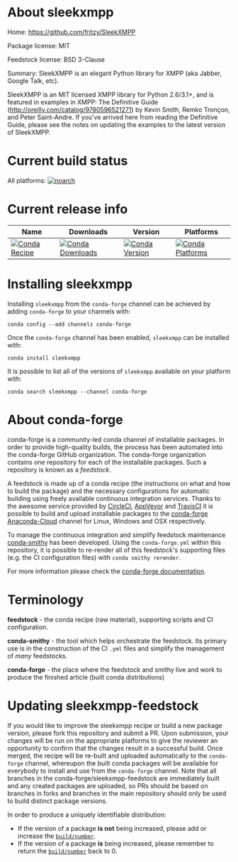 About sleekxmpp
===============

Home: https://github.com/fritzy/SleekXMPP

Package license: MIT

Feedstock license: BSD 3-Clause

Summary: SleekXMPP is an elegant Python library for XMPP (aka Jabber, Google Talk, etc).

SleekXMPP is an MIT licensed XMPP library for Python 2.6/3.1+,
and is featured in examples in XMPP: The Definitive Guide
(http://oreilly.com/catalog/9780596521271) by Kevin Smith, Remko Tronçon,
and Peter Saint-Andre.
If you've arrived here from reading the Definitive Guide, please see
the notes on updating the examples to the latest version of SleekXMPP.


Current build status
====================

All platforms:
[![noarch](https://img.shields.io/circleci/project/github/conda-forge/sleekxmpp-feedstock/master.svg?label=noarch)](https://circleci.com/gh/conda-forge/sleekxmpp-feedstock)

Current release info
====================

| Name | Downloads | Version | Platforms |
| --- | --- | --- | --- |
| [![Conda Recipe](https://img.shields.io/badge/recipe-sleekxmpp-green.svg)](https://anaconda.org/conda-forge/sleekxmpp) | [![Conda Downloads](https://img.shields.io/conda/dn/conda-forge/sleekxmpp.svg)](https://anaconda.org/conda-forge/sleekxmpp) | [![Conda Version](https://img.shields.io/conda/vn/conda-forge/sleekxmpp.svg)](https://anaconda.org/conda-forge/sleekxmpp) | [![Conda Platforms](https://img.shields.io/conda/pn/conda-forge/sleekxmpp.svg)](https://anaconda.org/conda-forge/sleekxmpp) |

Installing sleekxmpp
====================

Installing `sleekxmpp` from the `conda-forge` channel can be achieved by adding `conda-forge` to your channels with:

```
conda config --add channels conda-forge
```

Once the `conda-forge` channel has been enabled, `sleekxmpp` can be installed with:

```
conda install sleekxmpp
```

It is possible to list all of the versions of `sleekxmpp` available on your platform with:

```
conda search sleekxmpp --channel conda-forge
```


About conda-forge
=================

conda-forge is a community-led conda channel of installable packages.
In order to provide high-quality builds, the process has been automated into the
conda-forge GitHub organization. The conda-forge organization contains one repository
for each of the installable packages. Such a repository is known as a *feedstock*.

A feedstock is made up of a conda recipe (the instructions on what and how to build
the package) and the necessary configurations for automatic building using freely
available continuous integration services. Thanks to the awesome service provided by
[CircleCI](https://circleci.com/), [AppVeyor](https://www.appveyor.com/)
and [TravisCI](https://travis-ci.org/) it is possible to build and upload installable
packages to the [conda-forge](https://anaconda.org/conda-forge)
[Anaconda-Cloud](https://anaconda.org/) channel for Linux, Windows and OSX respectively.

To manage the continuous integration and simplify feedstock maintenance
[conda-smithy](https://github.com/conda-forge/conda-smithy) has been developed.
Using the ``conda-forge.yml`` within this repository, it is possible to re-render all of
this feedstock's supporting files (e.g. the CI configuration files) with ``conda smithy rerender``.

For more information please check the [conda-forge documentation](https://conda-forge.org/docs/).

Terminology
===========

**feedstock** - the conda recipe (raw material), supporting scripts and CI configuration.

**conda-smithy** - the tool which helps orchestrate the feedstock.
                   Its primary use is in the construction of the CI ``.yml`` files
                   and simplify the management of *many* feedstocks.

**conda-forge** - the place where the feedstock and smithy live and work to
                  produce the finished article (built conda distributions)


Updating sleekxmpp-feedstock
============================

If you would like to improve the sleekxmpp recipe or build a new
package version, please fork this repository and submit a PR. Upon submission,
your changes will be run on the appropriate platforms to give the reviewer an
opportunity to confirm that the changes result in a successful build. Once
merged, the recipe will be re-built and uploaded automatically to the
`conda-forge` channel, whereupon the built conda packages will be available for
everybody to install and use from the `conda-forge` channel.
Note that all branches in the conda-forge/sleekxmpp-feedstock are
immediately built and any created packages are uploaded, so PRs should be based
on branches in forks and branches in the main repository should only be used to
build distinct package versions.

In order to produce a uniquely identifiable distribution:
 * If the version of a package **is not** being increased, please add or increase
   the [``build/number``](https://conda.io/docs/user-guide/tasks/build-packages/define-metadata.html#build-number-and-string).
 * If the version of a package **is** being increased, please remember to return
   the [``build/number``](https://conda.io/docs/user-guide/tasks/build-packages/define-metadata.html#build-number-and-string)
   back to 0.
